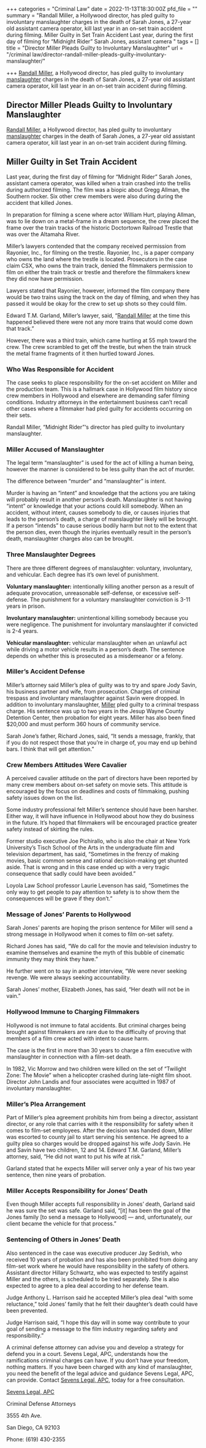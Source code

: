 +++
categories = "Criminal Law"
date = 2022-11-13T18:30:00Z
pfd_file = ""
summary = "Randall Miller, a Hollywood director, has pled guilty to involuntary manslaughter charges in the death of Sarah Jones, a 27-year old assistant camera operator, kill last year in an on-set train accident during filming. Miller Guilty in Set Train Accident Last year, during the first day of filming for “Midnight Rider” Sarah Jones, assistant camera "
tags = []
title = "Director Miller Pleads Guilty to Involuntary Manslaughter"
url = "/criminal law/director-randall-miller-pleads-guilty-involuntary-manslaughter/"

+++
[Randall Miller](https://www.sevenslegal.com/ "Sevens Legal, APC"), a Hollywood director, has pled guilty to involuntary [manslaughter](https://www.sevenslegal.com/ "Sevens Legal, APC") charges in the death of Sarah Jones, a 27-year old assistant camera operator, kill last year in an on-set train accident during filming.

## Director Miller Pleads Guilty to Involuntary Manslaughter

[Randall Miller](https://www.sevenslegal.com/ "Sevens Legal, APC"), a Hollywood director, has pled guilty to involuntary [manslaughter](https://www.sevenslegal.com/ "Sevens Legal, APC") charges in the death of Sarah Jones, a 27-year old assistant camera operator, kill last year in an on-set train accident during filming.

## Miller Guilty in Set Train Accident

Last year, during the first day of filming for “Midnight Rider” Sarah Jones, assistant camera operator, was killed when a train crashed into the trellis during authorized filming. The film was a biopic about Gregg Allman, the Southern rocker. Six other crew members were also during during the accident that killed Jones.

In preparation for filming a scene where actor William Hurt, playing Allman, was to lie down on a metal-frame in a dream sequence, the crew placed the frame over the train tracks of the historic Doctortown Railroad Trestle that was over the Altamaha River.

Miller’s lawyers contended that the company received permission from Rayonier, Inc., for filming on the trestle. Rayonier, Inc., is a paper company who owns the land where the trestle is located. Prosecutors in the case claim CSX, who owns the train track, denied the filmmakers permission to film on either the train track or trestle and therefore the filmmakers knew they did now have permission.

Lawyers stated that Rayonier, however, informed the film company there would be two trains using the track on the day of filming, and when they has passed it would be okay for the crew to set up shots so they could film.

Edward T.M. Garland, Miller’s lawyer, said, “[Randall Miller](https://www.sevenslegal.com/ "Sevens Legal, APC") at the time this happened believed there were not any more trains that would come down that track.”

However, there was a third train, which came hurtling at 55 mph toward the crew. The crew scrambled to get off the trestle, but when the train struck the metal frame fragments of it then hurtled toward Jones.

### Who Was Responsible for Accident

The case seeks to place responsibility for the on-set accident on Miller and the production team. This is a hallmark case in Hollywood film history since crew members in Hollywood and elsewhere are demanding safer filming conditions. Industry attorneys in the entertainment business can’t recall other cases where a filmmaker had pled guilty for accidents occurring on their sets.

Randall Miller, “Midnight Rider”‘s director has pled guilty to involuntary manslaughter.

### Miller Accused of Manslaughter

The legal term “manslaughter” is used for the act of killing a human being, however the manner is considered to be less guilty than the act of murder.

The difference between “murder” and “manslaughter” is intent.

Murder is having an “intent” and knowledge that the actions you are taking will probably result in another person’s death. Manslaughter is not having “intent” or knowledge that your actions could kill somebody. When an accident, without intent, causes somebody to die, or causes injuries that leads to the person’s death, a charge of manslaughter likely will be brought. If a person “intends” to cause serious bodily harm but not to the extent that the person dies, even though the injuries eventually result in the person’s death, manslaughter charges also can be brought.

### Three Manslaughter Degrees

There are three different degrees of manslaughter: voluntary, involuntary, and vehicular. Each degree has it’s own level of punishment.

**Voluntary manslaughter:** intentionally killing another person as a result of adequate provocation, unreasonable self-defense, or excessive self-defense. The punishment for a voluntary manslaughter conviction is 3-11 years in prison.

**Involuntary manslaughter:** unintentional killing somebody because you were negligence. The punishment for involuntary manslaughter if convicted is 2-4 years.

**Vehicular manslaughter:** vehicular manslaughter when an unlawful act while driving a motor vehicle results in a person’s death. The sentence depends on whether this is prosecuted as a misdemeanor or a felony.

### Miller’s Accident Defense

Miller’s attorney said Miller’s plea of guilty was to try and spare Jody Savin, his business partner and wife, from prosecution. Charges of criminal trespass and involuntary manslaughter against Savin were dropped. In addition to involuntary manslaughter, [Miller](https://www.sevenslegal.com/ "Sevens Legal, APC") pled guilty to a criminal trespass charge. His sentence was up to two years in the Jesup Wayne County Detention Center, then probation for eight years. Miller has also been fined $20,000 and must perform 360 hours of community service.

Sarah Jone’s father, Richard Jones, said, “It sends a message, frankly, that if you do not respect those that you’re in charge of, you may end up behind bars. I think that will get attention.”

### Crew Members Attitudes Were Cavalier

A perceived cavalier attitude on the part of directors have been reported by many crew members about on-set safety on movie sets. This attitude is encouraged by the focus on deadlines and costs of filmmaking, pushing safety issues down on the list.

Some industry professional felt Miller’s sentence should have been harsher. Either way, it will have influence in Hollywood about how they do business in the future. It’s hoped that filmmakers will be encouraged practice greater safety instead of skirting the rules.

Former studio executive Joe Pichirallo, who is also the chair at New York University’s Tisch School of the Arts in the undergraduate film and television department, has said, “Sometimes in the frenzy of making movies, basic common sense and rational decision-making get shunted aside. That is wrong and in this case ended up with a very tragic consequence that sadly could have been avoided.”

Loyola Law School professor Laurie Levenson has said, “Sometimes the only way to get people to pay attention to safety is to show them the consequences will be grave if they don’t.”

### Message of Jones’ Parents to Hollywood

Sarah Jones’ parents are hoping the prison sentence for Miller will send a strong message in Hollywood when it comes to film on-set safety.

Richard Jones has said, “We do call for the movie and television industry to examine themselves and examine the myth of this bubble of cinematic immunity they may think they have.”

He further went on to say in another interview, “We were never seeking revenge. We were always seeking accountability.

Sarah Jones’ mother, Elizabeth Jones, has said, “Her death will not be in vain.”

### Hollywood Immune to Charging Filmmakers

Hollywood is not immune to fatal accidents. But criminal charges being brought against filmmakers are rare due to the difficulty of proving that members of a film crew acted with intent to cause harm.

The case is the first in more than 30 years to charge a film executive with manslaughter in connection with a film-set death.

In 1982, Vic Morrow and two children were killed on the set of “Twilight Zone: The Movie” when a helicopter crashed during late-night film shoot. Director John Landis and four associates were acquitted in 1987 of involuntary manslaughter.

### Miller’s Plea Arrangement

Part of Miller’s plea agreement prohibits him from being a director, assistant director, or any role that carries with it the responsibility for safety when it comes to film-set employees. After the decision was handed down, Miller was escorted to county jail to start serving his sentence. He agreed to a guilty plea so charges would be dropped against his wife Jody Savin. He and Savin have two children, 12 and 14. Edward T.M. Garland, Miller’s attorney, said, “He did not want to put his wife at risk.”

Garland stated that he expects Miller will server only a year of his two year sentence, then nine years of probation.

### Miller Accepts Responsibility for Jones’ Death

Even though Miller accepts full responsibility in Jones’ death, Garland said he was sure the set was safe. Garland said, “\[it\] has been the goal of the Jones family \[to send a message to Hollywood\] — and, unfortunately, our client became the vehicle for that process.”

### Sentencing of Others in Jones’ Death

Also sentenced in the case was executive producer Jay Sedrish, who received 10 years of probation and has also been prohibited from doing any film-set work where he would have responsibility in the safety of others. Assistant director Hillary Schwartz, who was expected to testify against Miller and the others, is scheduled to be tried separately. She is also expected to agree to a plea deal according to her defense team.

Judge Anthony L. Harrison said he accepted Miller’s plea deal “with some reluctance,” told Jones’ family that he felt their daughter’s death could have been prevented.

Judge Harrison said, “I hope this day will in some way contribute to your goal of sending a message to the film industry regarding safety and responsibility.”

A criminal defense attorney can advise you and develop a strategy for defend you in a court. Sevens Legal, APC, understands how the ramifications criminal charges can have. If you don’t have your freedom, nothing matters. If you have been charged with any kind of manslaughter, you need the benefit of the legal advice and guidance Sevens Legal, APC, can provide. Contact [Sevens Legal, APC](https://www.sevenslegal.com/ "Sevens Legal, APC"), today for a free consultation.

[Sevens Legal, APC](https://www.sevenslegal.com/ "Sevens Legal, APC")

Criminal Defense Attorneys

3555 4th Ave.

San Diego, CA 92103

Phone: (619) 430-2355